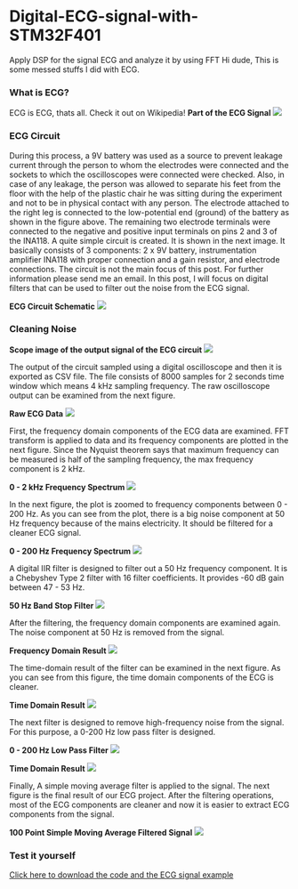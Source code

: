 # Digital-ECG-signal-with-STM32F401
Apply DSP for the signal ECG and analyze it by using FFT 
Hi dude,
This is some messed stuffs I did with ECG.
### What is ECG?
ECG is ECG, thats all. Check it out on Wikipedia!
**Part of the ECG Signal**
![](https://mozanunal.com/images/ekg15.jpg)

### ECG Circuit
During this process, a 9V battery was used as a source to prevent leakage current through the person to whom the electrodes were connected and the sockets to which the oscilloscopes were connected were checked. Also, in case of any leakage, the person was allowed to separate his feet from the floor with the help of the plastic chair he was sitting during the experiment and not to be in physical contact with any person. The electrode attached to the right leg is connected to the low-potential end (ground) of the battery as shown in the figure above. The remaining two electrode terminals were connected to the negative and positive input terminals on pins 2 and 3 of the INA118. A quite simple circuit is created. It is shown in the next image. It basically consists of 3 components: 2 x 9V battery, instrumentation amplifier INA118 with proper connection and a gain resistor, and electrode connections. The circuit is not the main focus of this post. For further information please send me an email. In this post, I will focus on digital filters that can be used to filter out the noise from the ECG signal.

**ECG Circuit Schematic**
![](https://mozanunal.com/images/ekgcircuit.png)

### Cleaning Noise

**Scope image of the output signal of the ECG circuit**
![](https://mozanunal.com/images/ekg14.jpg)

The output of the circuit sampled using a digital oscilloscope and then it is exported as CSV file. The file consists of 8000 samples for 2 seconds time window which means 4 kHz sampling frequency. The raw oscilloscope output can be examined from the next figure.

**Raw ECG Data**
![](https://mozanunal.com/images/ekg20.png)

First, the frequency domain components of the ECG data are examined. FFT transform is applied to data and its frequency components are plotted in the next figure. Since the Nyquist theorem says that maximum frequency can be measured is half of the sampling frequency, the max frequency component is 2 kHz.

**0 - 2 kHz Frequency Spectrum**
![](https://mozanunal.com/images/ekg4.png)

In the next figure, the plot is zoomed to frequency components between 0 - 200 Hz. As you can see from the plot, there is a big noise component at 50 Hz frequency because of the mains electricity. It should be filtered for a cleaner ECG signal.

**0 - 200 Hz Frequency Spectrum**
![](https://mozanunal.com/images/ekg6.png)

A digital IIR filter is designed to filter out a 50 Hz frequency component. It is a Chebyshev Type 2 filter with 16 filter coefficients. It provides -60 dB gain between 47 - 53 Hz.

**50 Hz Band Stop Filter**
![](https://mozanunal.com/images/ekg3.png)

After the filtering, the frequency domain components are examined again. The noise component at 50 Hz is removed from the signal.

**Frequency Domain Result**
![](https://mozanunal.com/images/ekg16.png)

The time-domain result of the filter can be examined in the next figure. As you can see from this figure, the time domain components of the ECG is cleaner.

**Time Domain Result**
![](https://mozanunal.com/images/ekg11.png)

The next filter is designed to remove high-frequency noise from the signal. For this purpose, a 0-200 Hz low pass filter is designed.

**0 - 200 Hz Low Pass Filter**
![](https://mozanunal.com/images/ekg7.png)

**Time Domain Result**
![](https://mozanunal.com/images/ekg8.png)

Finally, A simple moving average filter is applied to the signal. The next figure is the final result of our ECG project. After the filtering operations, most of the ECG components are cleaner and now it is easier to extract ECG components from the signal.

**100 Point Simple Moving Average Filtered Signal**
![](https://mozanunal.com/images/ekg12.png)


### Test it yourself

[Click here to download the code and the ECG signal example](https://github.com/mozanunal/digital-filtering-of-ecg-signal)
